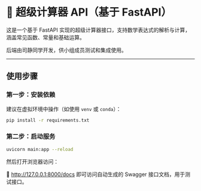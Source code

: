# 🧮 超级计算器 API（基于 FastAPI）

这是一个基于 FastAPI 实现的超级计算器接口，支持数学表达式的解析与计算，涵盖常见函数、常量和基础运算。

后端由司静同学开发，供小组成员测试和集成使用。

---

##  使用步骤

### 第一步：安装依赖

建议在虚拟环境中操作（如使用 `venv` 或 `conda`）：

```bash
pip install -r requirements.txt
```
### 第二步：启动服务

```bash
uvicorn main:app --reload
```

然后打开浏览器访问：

📍 http://127.0.0.1:8000/docs
即可访问自动生成的 Swagger 接口文档，用于测试接口。
